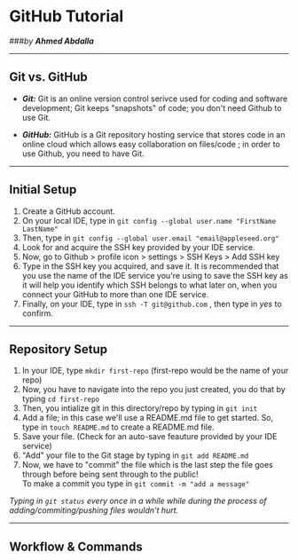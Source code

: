 # GitHub Tutorial

###_by **Ahmed Abdalla**_

---
## Git vs. GitHub
- **_Git:_** Git is an online version control serivce used for coding and software development; Git keeps "snapshots" of code; you don't need Github to use Git.  

- **_GitHub:_** GitHub is a Git repository hosting service that stores code in an online cloud which allows easy collaboration on files/code ; in order to use Github, you need to have Git. 




---
## Initial Setup
1. Create a GitHub account.
2. On your local IDE, type in `git config --global user.name "FirstName LastName"` 
3. Then, type in `git config --global user.email "email@appleseed.org"`
4. Look for and acquire the SSH key provided by your IDE service.
5. Now, go to Github > profile icon > settings > SSH Keys > Add SSH key
6. Type in the SSH key you acquired, and save it. It is recommended that you use  the name of the IDE service you're using to save the SSH key as it will help you identify which SSH belongs to what later on, when you connect your GitHub to more than one IDE service.
7. Finally, on your IDE, type in `ssh -T git@github.com` , then type in _yes_ to confirm.



---
## Repository Setup
1. In your IDE, type `mkdir first-repo` (first-repo would be the name of your repo)
2. Now, you have to navigate into the repo you just created, you do that by typing `cd first-repo`
3. Then, you intialize git in this directory/repo by typing in `git init`
4. Add a file; in this case we'll use a README.md file to get started. So, type in `touch README.md` to create a README.md file.
5. Save your file. (Check for an auto-save feauture provided by your IDE service)
6. "Add" your file to the Git stage by typing in `git add README.md`
7. Now, we have to "commit" the file which is the last step the file goes through before being sent through to the public!    
To make a commit you type in `git commit -m "add a message"`
  
_Typing in `git status` every once in a while while during the process of adding/commiting/pushing files wouldn't hurt._


---
## Workflow & Commands